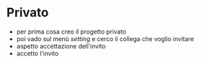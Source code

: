 # Privato

* per prima cosa creo il progetto privato
* poi vado sul menù *setting* e cerco il collega che voglio invitare 
* aspetto accettazione dell'invito
* accetto l'invito
